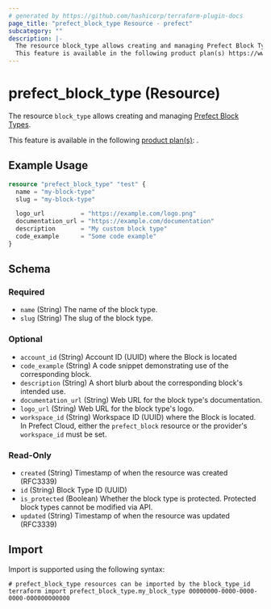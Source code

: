 ```yaml
---
# generated by https://github.com/hashicorp/terraform-plugin-docs
page_title: "prefect_block_type Resource - prefect"
subcategory: ""
description: |-
  The resource block_type allows creating and managing Prefect Block Types https://docs.prefect.io/latest/concepts/blocks/.
  This feature is available in the following product plan(s) https://www.prefect.io/pricing: .
---
```


# prefect_block_type (Resource)

The resource `block_type` allows creating and managing [Prefect Block Types](https://docs.prefect.io/latest/concepts/blocks/).

This feature is available in the following [product plan(s)](https://www.prefect.io/pricing): .

## Example Usage

```terraform
resource "prefect_block_type" "test" {
  name = "my-block-type"
  slug = "my-block-type"

  logo_url          = "https://example.com/logo.png"
  documentation_url = "https://example.com/documentation"
  description       = "My custom block type"
  code_example      = "Some code example"
}
```

<!-- schema generated by tfplugindocs -->
## Schema

### Required

- `name` (String) The name of the block type.
- `slug` (String) The slug of the block type.

### Optional

- `account_id` (String) Account ID (UUID) where the Block is located
- `code_example` (String) A code snippet demonstrating use of the corresponding block.
- `description` (String) A short blurb about the corresponding block's intended use.
- `documentation_url` (String) Web URL for the block type's documentation.
- `logo_url` (String) Web URL for the block type's logo.
- `workspace_id` (String) Workspace ID (UUID) where the Block is located. In Prefect Cloud, either the `prefect_block` resource or the provider's `workspace_id` must be set.

### Read-Only

- `created` (String) Timestamp of when the resource was created (RFC3339)
- `id` (String) Block Type ID (UUID)
- `is_protected` (Boolean) Whether the block type is protected. Protected block types cannot be modified via API.
- `updated` (String) Timestamp of when the resource was updated (RFC3339)

## Import

Import is supported using the following syntax:

```shell
# prefect_block_type resources can be imported by the block_type_id
terraform import prefect_block_type.my_block_type 00000000-0000-0000-0000-000000000000
```
